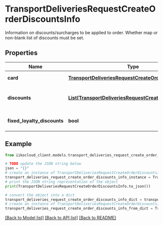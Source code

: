 # TransportDeliveriesRequestCreateOrderDiscountsInfo

Information on discounts/surcharges to be applied to order.  <remarks>  Whether map or non-blank list of discounts must be set.  </remarks>

## Properties

Name | Type | Description | Notes
------------ | ------------- | ------------- | -------------
**card** | [**TransportDeliveriesRequestCreateOrderDiscountCard**](TransportDeliveriesRequestCreateOrderDiscountCard.md) | Track of discount card to be applied to order. | [optional] 
**discounts** | [**List[TransportDeliveriesRequestCreateOrderDiscount]**](TransportDeliveriesRequestCreateOrderDiscount.md) | Discounts/surcharges.   &gt; Type **iikoCard** allowed from version &#x60;7.4.4&#x60;. | [optional] 
**fixed_loyalty_discounts** | **bool** | Whether loyalty discounts should be fixed. | [optional] 

## Example

```python
from iikocloud_client.models.transport_deliveries_request_create_order_discounts_info import TransportDeliveriesRequestCreateOrderDiscountsInfo

# TODO update the JSON string below
json = "{}"
# create an instance of TransportDeliveriesRequestCreateOrderDiscountsInfo from a JSON string
transport_deliveries_request_create_order_discounts_info_instance = TransportDeliveriesRequestCreateOrderDiscountsInfo.from_json(json)
# print the JSON string representation of the object
print(TransportDeliveriesRequestCreateOrderDiscountsInfo.to_json())

# convert the object into a dict
transport_deliveries_request_create_order_discounts_info_dict = transport_deliveries_request_create_order_discounts_info_instance.to_dict()
# create an instance of TransportDeliveriesRequestCreateOrderDiscountsInfo from a dict
transport_deliveries_request_create_order_discounts_info_from_dict = TransportDeliveriesRequestCreateOrderDiscountsInfo.from_dict(transport_deliveries_request_create_order_discounts_info_dict)
```
[[Back to Model list]](../README.md#documentation-for-models) [[Back to API list]](../README.md#documentation-for-api-endpoints) [[Back to README]](../README.md)


